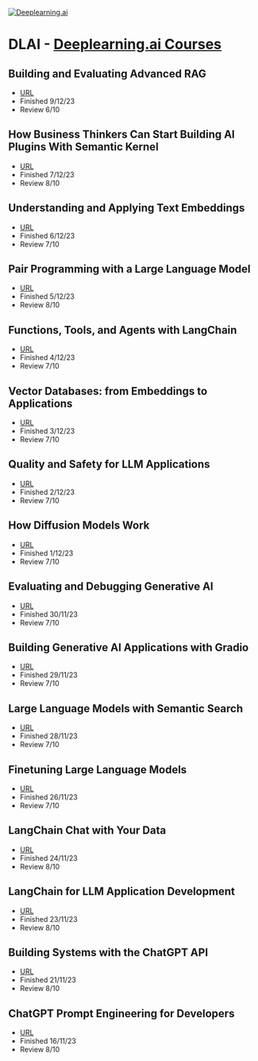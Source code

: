 [![Deeplearning.ai](https://github.com/extwiii/DLAI/assets/2933560/8f37bc32-0039-4d56-b76d-586ec6f82c31)](https://www.deeplearning.ai/)

# DLAI - [Deeplearning.ai Courses](https://www.deeplearning.ai/short-courses/)

## Building and Evaluating Advanced RAG
- [URL](https://learn.deeplearning.ai/building-evaluating-advanced-rag/lesson/1/introduction)
- Finished 9/12/23
- Review 6/10

## How Business Thinkers Can Start Building AI Plugins With Semantic Kernel
- [URL](https://learn.deeplearning.ai/microsoft-semantic-kernel/lesson/1/introduction)
- Finished 7/12/23
- Review 8/10

## Understanding and Applying Text Embeddings
- [URL](https://learn.deeplearning.ai/google-cloud-vertex-ai/lesson/1/introduction)
- Finished 6/12/23
- Review 7/10

## Pair Programming with a Large Language Model
- [URL](https://learn.deeplearning.ai/pair-programming-llm/lesson/1/introduction)
- Finished 5/12/23
- Review 8/10

## Functions, Tools, and Agents with LangChain
- [URL](https://learn.deeplearning.ai/functions-tools-agents-langchain/lesson/1/introduction)
- Finished 4/12/23
- Review 7/10

## Vector Databases: from Embeddings to Applications
- [URL](https://learn.deeplearning.ai/vector-databases-embeddings-applications/lesson/1/introduction)
- Finished 3/12/23
- Review 7/10
  
## Quality and Safety for LLM Applications
- [URL](https://learn.deeplearning.ai/quality-safety-llm-applications/lesson/1/introduction)
- Finished 2/12/23
- Review 7/10

## How Diffusion Models Work
- [URL](https://learn.deeplearning.ai/diffusion-models/lesson/1/introduction)
- Finished 1/12/23
- Review 7/10
  
## Evaluating and Debugging Generative AI
- [URL](https://learn.deeplearning.ai/evaluating-debugging-generative-ai/lesson/1/introduction)
- Finished 30/11/23
- Review 7/10

## Building Generative AI Applications with Gradio
- [URL](https://learn.deeplearning.ai/huggingface-gradio/lesson/1/introduction)
- Finished 29/11/23
- Review 7/10

## Large Language Models with Semantic Search
- [URL](https://learn.deeplearning.ai/large-language-models-semantic-search/lesson/1/introduction)
- Finished 28/11/23
- Review 7/10

## Finetuning Large Language Models
- [URL](https://learn.deeplearning.ai/finetuning-large-language-models/lesson/1/introduction)
- Finished 26/11/23
- Review 7/10

## LangChain Chat with Your Data
- [URL](https://learn.deeplearning.ai/langchain-chat-with-your-data/lesson/1/introduction)
- Finished 24/11/23
- Review 8/10

## LangChain for LLM Application Development
- [URL](https://learn.deeplearning.ai/langchain/lesson/1/introduction)
- Finished 23/11/23
- Review 8/10

## Building Systems with the ChatGPT API
- [URL](https://learn.deeplearning.ai/chatgpt-building-system/lesson/1/introduction)
- Finished 21/11/23
- Review 8/10

## ChatGPT Prompt Engineering for Developers

- [URL](https://learn.deeplearning.ai/chatgpt-prompt-eng/lesson/1/introduction)
- Finished 16/11/23
- Review 8/10
